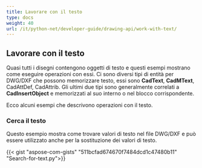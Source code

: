 ```yaml
---
title: Lavorare con il testo
type: docs
weight: 40
url: /it/python-net/developer-guide/drawing-api/work-with-text/
---
```


## **Lavorare con il testo**

Quasi tutti i disegni contengono oggetti di testo e questi esempi mostrano come eseguire operazioni con essi. 
Ci sono diversi tipi di entità per DWG/DXF che possono memorizzare testo, essi sono **CadText**, **CadMText**, CadAttDef, CadAttrib. Gli ultimi due tipi sono generalmente correlati 
a **CadInsertObject** e memorizzati al suo interno o nel blocco corrispondente.

Ecco alcuni esempi che descrivono operazioni con il testo.

### **Cerca il testo**

Questo esempio mostra come trovare valori di testo nel file DWG/DXF e può essere utilizzato anche per la sostituzione dei valori di testo.

{{< gist "aspose-com-gists" "511bcfad674670f7484dcd1c47480b11" "Search-for-text.py">}}
